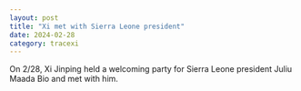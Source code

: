 ```yaml
---
layout: post
title: "Xi met with Sierra Leone president"
date: 2024-02-28
category: tracexi
---
```


On 2/28, Xi Jinping held a welcoming party for Sierra Leone president Juliu Maada Bio and met with him.

